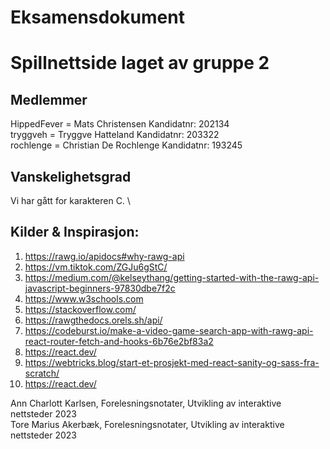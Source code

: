 # Eksamensdokument 

# Spillnettside laget av gruppe 2

## Medlemmer
HippedFever = Mats Christensen Kandidatnr: 202134 \
tryggveh = Tryggve Hatteland Kandidatnr: 203322 \
rochlenge = Christian De Rochlenge Kandidatnr: 193245 


## Vanskelighetsgrad
Vi har gått for karakteren C. \

## Kilder & Inspirasjon:

1. https://rawg.io/apidocs#why-rawg-api
2. https://vm.tiktok.com/ZGJu6gStC/
3. https://medium.com/@kelseythang/getting-started-with-the-rawg-api-javascript-beginners-97830dbe7f2c
4. https://www.w3schools.com
5. https://stackoverflow.com/
6. https://rawgthedocs.orels.sh/api/
7. https://codeburst.io/make-a-video-game-search-app-with-rawg-api-react-router-fetch-and-hooks-6b76e2bf83a2
8. https://react.dev/
9. https://webtricks.blog/start-et-prosjekt-med-react-sanity-og-sass-fra-scratch/
10. https://react.dev/


Ann Charlott Karlsen, Forelesningsnotater, Utvikling av interaktive nettsteder 2023 \
Tore Marius Akerbæk, Forelesningsnotater, Utvikling av interaktive nettsteder 2023